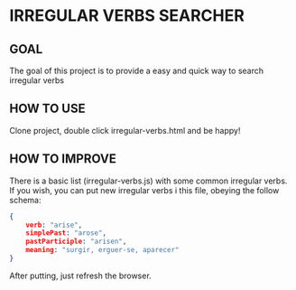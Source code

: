 # IRREGULAR VERBS SEARCHER

## GOAL

The goal of this project is to provide a easy and quick way to search irregular verbs

## HOW TO USE

Clone project, double click irregular-verbs.html and be happy!

## HOW TO IMPROVE

There is a basic list (irregular-verbs.js) with some common irregular verbs. If you wish, you can put new irregular verbs i this file, obeying the follow schema:

```json
{ 
    verb: "arise",
    simplePast: "arose",
    pastParticiple: "arisen",
    meaning: "surgir, erguer-se, aparecer"
}
```

After putting, just refresh the browser.